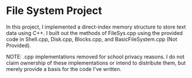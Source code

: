 # File System Project

In this project, I implemented a direct-index memory structure to store text data using C++. I built out the methods of FileSys.cpp using the provided code in Shell.cpp, Disk.cpp, Blocks.cpp, and BasicFileSystem.cpp (Not Provided). 

NOTE: .cpp implementations removed for school privacy reasons. I do not claim ownership of these implementations or intend to distribute them, but merely provide a basis for the code I've written.
